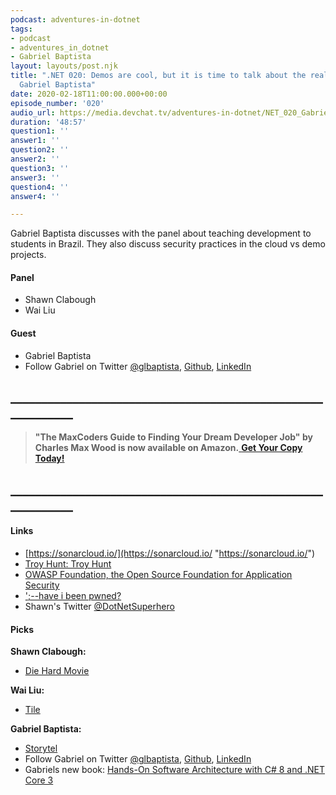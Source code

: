 ```yaml
---
podcast: adventures-in-dotnet
tags:
- podcast
- adventures_in_dotnet
- Gabriel Baptista
layout: layouts/post.njk
title: ".NET 020: Demos are cool, but it is time to talk about the real world! with
  Gabriel Baptista"
date: 2020-02-18T11:00:00.000+00:00
episode_number: '020'
audio_url: https://media.devchat.tv/adventures-in-dotnet/NET_020_Gabriel_Baptista.mp3
duration: '48:57'
question1: ''
answer1: ''
question2: ''
answer2: ''
question3: ''
answer3: ''
question4: ''
answer4: ''

---
```

Gabriel Baptista discusses with the panel about teaching development to students in Brazil. They also discuss security practices in the cloud vs demo projects.

#### **Panel**

* Shawn Clabough
* Wai Liu

#### **Guest**

* Gabriel Baptista
* Follow Gabriel on Twitter [@glbaptista](https://twitter.com/glbaptista), [Github](https://github.com/gabrielbaptista), [LinkedIn](https://www.linkedin.com/in/gabriel-lara-baptista/)

## **____________________________________________________________**

> **"The MaxCoders Guide to Finding Your Dream Developer Job" by Charles Max Wood is now available on Amazon.**[ **Get Your Copy Today!**](https://www.amazon.com/gp/product/B081MBL5C9/ref=as_li_ss_tl?ie=UTF8&linkCode=sl1&tag=devchattv-20&linkId=9d61363241636e2546ef46abba198746&language=en_US)

## **____________________________________________________________**

#### **Links**

* [https://sonarcloud.io/](https://sonarcloud.io/ "https://sonarcloud.io/")
* [Troy Hunt: Troy Hunt](https://www.troyhunt.com/)
* [OWASP Foundation, the Open Source Foundation for Application Security](https://www.owasp.org/ "OWASP Foundation, the Open Source Foundation for Application Security")
* [';--have i been pwned?](https://haveibeenpwned.com/ "';--have i been pwned?")
* Shawn's Twitter [@DotNetSuperhero](https://twitter.com/DotNetSuperhero)

#### **Picks**

**Shawn Clabough:**

* [Die Hard Movie](https://www.imdb.com/title/tt0095016/ "Die Hard Movie")

**Wai Liu:**

* [Tile](https://www.thetileapp.com/en-eu/how-it-works "Tile")

**Gabriel Baptista:**

* [Storytel](https://www.storytel.com/in/en/ "Storytel")
* Follow Gabriel on Twitter [@glbaptista](https://twitter.com/glbaptista), [Github](https://github.com/gabrielbaptista), [LinkedIn](https://www.linkedin.com/in/gabriel-lara-baptista/)
* Gabriels new book: [Hands-On Software Architecture with C# 8 and .NET Core 3](https://www.amazon.com/Hands-Software-Architecture-NET-Core/dp/1789800935)